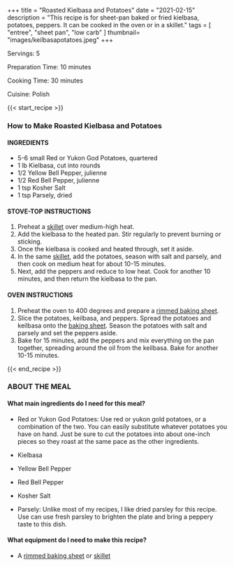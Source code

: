 +++
title = "Roasted Kielbasa and Potatoes"
date = "2021-02-15"
description = "This recipe is for sheet-pan baked or fried kielbasa, potatoes, peppers. It can be cooked in the oven or in a skillet."
tags = [
    "entree",
    "sheet pan",
    "low carb"
]
thumbnail= "images/keilbasapotatoes.jpeg"
+++

Servings: 5 <!--more-->

Preparation Time: 10 minutes 

Cooking Time: 30 minutes 

Cuisine: Polish 

{{< start_recipe >}}

### How to Make Roasted Kielbasa and Potatoes 

#### INGREDIENTS 

* 5-6 small Red or Yukon God Potatoes, quartered
* 1 lb Kielbasa, cut into rounds 
* 1/2 Yellow Bell Pepper, julienne 
* 1/2 Red Bell Pepper, julienne
* 1 tsp Kosher Salt
* 1 tsp Parsely, dried 

#### STOVE-TOP INSTRUCTIONS 

1. Preheat a [skillet](https://amzn.to/3lfBGLa) over medium-high heat.
2. Add the kielbasa to the heated pan. Stir regularly to prevent burning or sticking.
3. Once the kielbasa is cooked and heated through, set it aside. 
4. In the same [skillet](https://amzn.to/3lfBGLa), add the potatoes, season with salt and parsely, and then cook on medium heat for about 10-15 minutes. 
5. Next, add the peppers and reduce to low heat. Cook for another 10 minutes, and then return the kielbasa to the pan. 

#### OVEN INSTRUCTIONS 

1. Preheat the oven to 400 degrees and prepare a [rimmed baking sheet](https://amzn.to/3I126tD). 
2. Slice the potatoes, keilbasa, and peppers. Spread the potatoes and keilbasa onto the [baking sheet](https://amzn.to/3I126tD). Season the potatoes with salt and parsely and set the peppers aside. 
3. Bake for 15 minutes, add the peppers and mix everything on the pan together, spreading around the oil from the keilbasa. Bake for another 10-15 minutes. 

{{< end_recipe >}}

### ABOUT THE MEAL 

#### What main ingredients do I need for this meal?

* Red or Yukon God Potatoes: Use red or yukon gold potatoes, or a combination of the two. You can easily substitute whatever potatoes you have on hand. Just be sure to cut the potatoes into about one-inch pieces so they roast at the same pace as the other ingredients. 

* Kielbasa

* Yellow Bell Pepper

* Red Bell Pepper

* Kosher Salt

* Parsely: Unlike most of my recipes, I like dried parsley for this recipe. Use can use fresh parsley to brighten the plate and bring a peppery taste to this dish.

#### What equipment do I need to make this recipe?

* A [rimmed baking sheet](https://amzn.to/3I126tD) or [skillet](https://amzn.to/3lfBGLa)

